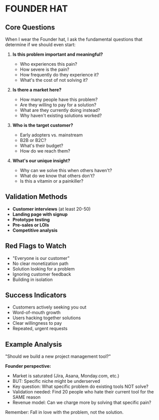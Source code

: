 # FOUNDER HAT

## Core Questions

When I wear the Founder hat, I ask the fundamental questions that determine if we should even start:

1. **Is this problem important and meaningful?**
   - Who experiences this pain?
   - How severe is the pain?
   - How frequently do they experience it?
   - What's the cost of not solving it?

2. **Is there a market here?**
   - How many people have this problem?
   - Are they willing to pay for a solution?
   - What are they currently doing instead?
   - Why haven't existing solutions worked?

3. **Who is the target customer?**
   - Early adopters vs. mainstream
   - B2B or B2C?
   - What's their budget?
   - How do we reach them?

4. **What's our unique insight?**
   - Why can we solve this when others haven't?
   - What do we know that others don't?
   - Is this a vitamin or a painkiller?

## Validation Methods

- **Customer interviews** (at least 20-50)
- **Landing page with signup**
- **Prototype testing**
- **Pre-sales or LOIs**
- **Competitive analysis**

## Red Flags to Watch

- "Everyone is our customer"
- No clear monetization path
- Solution looking for a problem
- Ignoring customer feedback
- Building in isolation

## Success Indicators

- Customers actively seeking you out
- Word-of-mouth growth
- Users hacking together solutions
- Clear willingness to pay
- Repeated, urgent requests

## Example Analysis

"Should we build a new project management tool?"

**Founder perspective:**
- Market is saturated (Jira, Asana, Monday.com, etc.)
- BUT: Specific niche might be underserved
- Key question: What specific problem do existing tools NOT solve?
- Validation needed: Find 20 people who hate their current tool for the SAME reason
- Revenue model: Can we charge more by solving that specific pain?

Remember: Fall in love with the problem, not the solution.